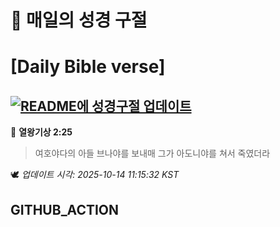 # 🙏 매일의 성경 구절
# [Daily Bible verse]
## [![README에 성경구절 업데이트](https://github.com/DONGSUKA/first_test/actions/workflows/update-readme-bible.yml/badge.svg)](https://github.com/DONGSUKA/first_test/actions/workflows/update-readme-bible.yml)
<!-- START_BIBLE_VERSE -->
📖 **열왕기상 2:25**
> 여호야다의 아들 브나야를 보내매 그가 아도니야를 쳐서 죽였더라

🕊️ _업데이트 시각: 2025-10-14 11:15:32 KST_
  <!-- END_BIBLE_VERSE -->
## GITHUB_ACTION
